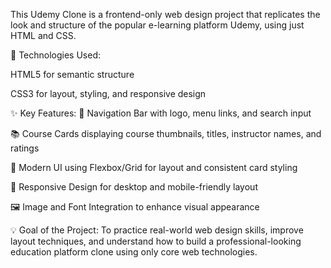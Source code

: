 This Udemy Clone is a frontend-only web design project that replicates the look and structure of the popular e-learning platform Udemy, using just HTML and CSS.

🔧 Technologies Used:

HTML5 for semantic structure

CSS3 for layout, styling, and responsive design

✨ Key Features:
🧭 Navigation Bar with logo, menu links, and search input

📚 Course Cards displaying course thumbnails, titles, instructor names, and ratings

🎨 Modern UI using Flexbox/Grid for layout and consistent card styling

📱 Responsive Design for desktop and mobile-friendly layout

🖼️ Image and Font Integration to enhance visual appearance

💡 Goal of the Project:
To practice real-world web design skills, improve layout techniques, and understand how to build a professional-looking education platform clone using only core web technologies.

